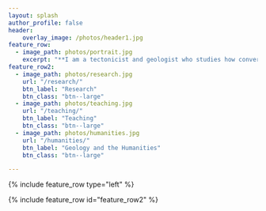 ```yaml
---
layout: splash
author_profile: false
header:
    overlay_image: /photos/header1.jpg
feature_row:
  - image_path: photos/portrait.jpg
    excerpt: "**I am a tectonicist and geologist who studies how convergent margin processes build and deform the Earth's lithosphere.** I combine traditional field-based structural geology with geochronology, geochemistry, and numerical modeling to delineate geologic histories and better understand tectonic processes that have operated throughout Earth history. I am also deeply interested in the intersection of geology and the humanities, in particular how we use our understanding of landscapes and deep time to construct our identity as a species. <br><br> This site is under construction so check back soon for missing material."
feature_row2:
  - image_path: photos/research.jpg
    url: "/research/"
    btn_label: "Research"
    btn_class: "btn--large"
  - image_path: photos/teaching.jpg
    url: "/teaching/"
    btn_label: "Teaching"
    btn_class: "btn--large"
  - image_path: photos/humanities.jpg
    url: "/humanities/"
    btn_label: "Geology and the Humanities"
    btn_class: "btn--large"

---
```

{% include feature_row type="left" %}

{% include feature_row id="feature_row2" %}